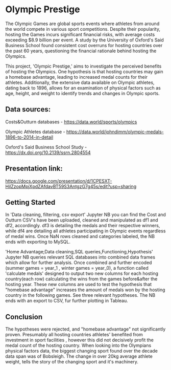 # Olympic Prestige

The Olympic Games are global sports events where athletes from around the world compete in various sport competitions. Despite their popularity, hosting the Games incurs significant financial risks, with average costs exceeding $8.9 billion per event. A study by the University of Oxford's Said Business School found consistent cost overruns for hosting countries over the past 60 years, questioning the financial rationale behind hosting the Olympics.

This project, 'Olympic Prestige,' aims to investigate the perceived benefits of hosting the Olympics. One hypothesis is that hosting countries may gain a homebase advantage, leading to increased medal counts for their athletes. Additionally, the extensive data available on Olympic athletes, dating back to 1896, allows for an examination of physical factors such as age, height, and weight to identify trends and changes in Olympic sports.

## Data sources: 
Costs&Outturn databases - https://data.world/sports/olympics

Olympic Athletes database - https://data.world/johndimm/olympic-medals-1896-to-2014-in-detail

Oxford's Said Business School Study - https://dx.doi.org/10.2139/ssrn.2804554

## Presentation link:
https://docs.google.com/presentation/d/1CPESXT-HilZzopMpjXpdZAfdavBT59S3AntgzG7g45s/edit?usp=sharing

## Getting Started
In 'Data cleaning, filtering, csv export' Jupyter NB you can find the Cost and Outturn CSV's have been uploaded, cleaned and manipulated as df1 and df2, accordingly. 
df3 is detailing the medals and their respective winners, while df4 are detailing all athletes participating in Olympic events regardless of medal wins. Once NaN rows cleaned and categories labeled, the NB ends with exporting to MySQL.

'Home Advantage;Data cleaning,SQL queries,Functioning,Hypothesis' Jupyter NB queries relevant SQL databases into combined data frames which allow for further analysis. Once combined and further encoded (summer games = year_1 , winter games = year_0), a function called 'calculate medals' designed to output two new columns for each hosting country(each row) calculating the wins from the games before&after the hosting year. These new columns are used to test the hypothesis that "homebase advantage" increases the amount of medals won by the hosting country in the following games. See three relevant hypotheses. The NB ends with an export to CSV, fur further plotting in Tableau. 

## Conclusion
The hypotheses were rejected, and "homebase advantage" not significantly proven. Presumably all hosting countries athletes' benefited from investment in sport facilities , however this did not decisively profit the medal count of the hosting country. 
When looking into the Olympians physical factors data, the biggest changing sport found over the decade data span was of Bobsleigh. The change in over 20kg average athlete weight, tells the story of the changing sport and it's machinery. 
